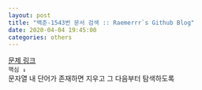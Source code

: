 ```yaml
---  
layout: post  
title: "백준-1543번 문서 검색 :: Raemerrr`s Github Blog"  
date: 2020-04-04 19:45:00  
categories: others  
---  
```

<a href="https://www.acmicpc.net/problem/1543" target="_blank">문제 링크</a>  
`핵심 ↓`  
문자열 내 단어가 존재하면 지우고 그 다음부터 탐색하도록  

<script src="https://gist.github.com/Raemerrr/5fc36d02bc2c71459907fd65ff412f21.js"></script>